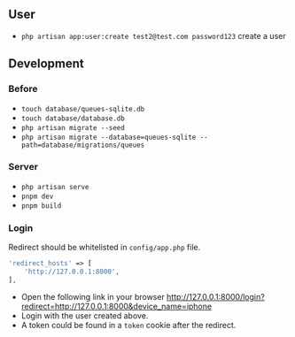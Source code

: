 ## User
* `php artisan app:user:create test2@test.com password123` create a user

## Development

### Before
* `touch database/queues-sqlite.db`
* `touch database/database.db`
* `php artisan migrate --seed`
* `php artisan migrate --database=queues-sqlite --path=database/migrations/queues`

### Server
* `php artisan serve`
* `pnpm dev`
* `pnpm build`

### Login
Redirect should be whitelisted in `config/app.php` file.
```php
'redirect_hosts' => [
    'http://127.0.0.1:8000',
],
```

* Open the following link in your browser http://127.0.0.1:8000/login?redirect=http://127.0.0.1:8000&device_name=iphone
* Login with the user created above.
* A token could be found in a `token` cookie after the redirect.


